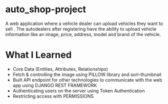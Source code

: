 # auto_shop-project

A web application where  a vehicle dealer can upload vehicles they want to sell . The autodealers after registering have the ability to upload vehicle information like an image,  price, address, model and brand of the vehicle.

# What I Learned

* Core Data (Entities, Attributes, Relationships)
* Fetch & controlling the image using PILLOW library and sorl-thumbnail
* Built API endpoint for other technologies to communicate with the web app using DJANGO REST FRAMEWORK
* Authenticating users on the server using Token Authentication
* Restricting access with PERMISSIONS 
